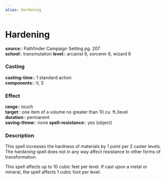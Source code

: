 ```yaml
---
alias: Hardening
---
```


# Hardening 

**source**:: Pathfinder Campaign Setting pg. 207  
**school**:: transmutation
**level**:: arcanist 6, sorcerer 6, wizard 6

### Casting 

**casting-time**:: 1 standard action  
**components**:: V, S

### Effect 

**range**:: touch  
**target**:: one item of a volume no greater than 10 cu. ft./level  
**duration**:: permanent  
**saving-throw**:: none
**spell-resistance**:: yes (object)

### Description 

This spell increases the hardness of materials by 1 point per 2 caster levels. The *hardening* spell does not in any way affect resistance to other forms of transformation.  
  
This spell affects up to 10 cubic feet per level. If cast upon a metal or mineral, the spell affects 1 cubic foot per level.
